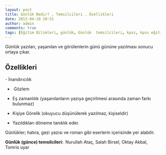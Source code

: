 ```yaml
---
layout: post
title: Günlük Nedir? , Temsilcileri , Özellikleri
date: 2013-04-10 20:51
author: admin
comments: true
tags: [Eğitim Bilimleri, günlük, Günlük  temsilcileri, kpss, kpss eğitim bilimleri, Makale, Son Konular]
---
```

Günlük yazıları, yaşanılan ve görülenlerin günü gününe yazılması sonucu ortaya çıkar.
<h2>Özellikleri</h2>
- İnandırıcılık

-  Gözlem

- Eş zamanlılık (yaşanılanların yazıya geçirilmesi arasında zaman farkı bulunmaz)

- Kişiye Görelik (okuyucu düşünülerek yazılmaz, kişiseldir)

- Yazıldıkları döneme tanıklık eder.

Günlükler; hatıra, gezi yazısı ve roman gibi eserlerin içerisinde yer alabilir.

<strong>Günlük (günce) temsilcileri:  </strong>Nurullah Ataç, Salah Birsel, Oktay Akbal, Tomris uyar
